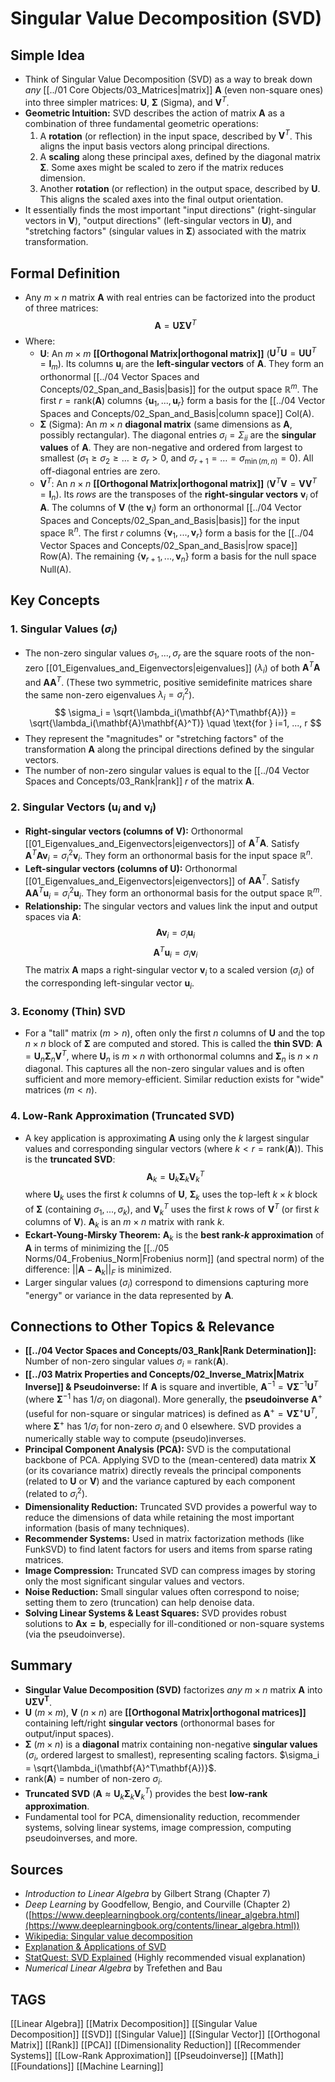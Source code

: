 # Singular Value Decomposition (SVD)

## Simple Idea
*   Think of Singular Value Decomposition (SVD) as a way to break down *any* [[../01 Core Objects/03_Matrices|matrix]] $\mathbf{A}$ (even non-square ones) into three simpler matrices: $\mathbf{U}$, $\mathbf{\Sigma}$ (Sigma), and $\mathbf{V}^T$.
*   **Geometric Intuition:** SVD describes the action of matrix $\mathbf{A}$ as a combination of three fundamental geometric operations:
    1.  A **rotation** (or reflection) in the input space, described by $\mathbf{V}^T$. This aligns the input basis vectors along principal directions.
    2.  A **scaling** along these principal axes, defined by the diagonal matrix $\mathbf{\Sigma}$. Some axes might be scaled to zero if the matrix reduces dimension.
    3.  Another **rotation** (or reflection) in the output space, described by $\mathbf{U}$. This aligns the scaled axes into the final output orientation.
*   It essentially finds the most important "input directions" (right-singular vectors in $\mathbf{V}$), "output directions" (left-singular vectors in $\mathbf{U}$), and "stretching factors" (singular values in $\mathbf{\Sigma}$) associated with the matrix transformation.

## Formal Definition
*   Any $m \times n$ matrix $\mathbf{A}$ with real entries can be factorized into the product of three matrices:
    $$ \mathbf{A} = \mathbf{U} \mathbf{\Sigma} \mathbf{V}^T $$
*   Where:
    *   $\mathbf{U}$: An $m \times m$ **[[Orthogonal Matrix|orthogonal matrix]]** ($\mathbf{U}^T\mathbf{U} = \mathbf{U}\mathbf{U}^T = \mathbf{I}_m$). Its columns $\mathbf{u}_i$ are the **left-singular vectors** of $\mathbf{A}$. They form an orthonormal [[../04 Vector Spaces and Concepts/02_Span_and_Basis|basis]] for the output space $\mathbb{R}^m$. The first $r = \text{rank}(\mathbf{A})$ columns $\{\mathbf{u}_1, ..., \mathbf{u}_r\}$ form a basis for the [[../04 Vector Spaces and Concepts/02_Span_and_Basis|column space]] Col(A).
    *   $\mathbf{\Sigma}$ (Sigma): An $m \times n$ **diagonal matrix** (same dimensions as $\mathbf{A}$, possibly rectangular). The diagonal entries $\sigma_i = \Sigma_{ii}$ are the **singular values** of $\mathbf{A}$. They are non-negative and ordered from largest to smallest ($\sigma_1 \ge \sigma_2 \ge \dots \ge \sigma_r > 0$, and $\sigma_{r+1} = \dots = \sigma_{\min(m,n)} = 0$). All off-diagonal entries are zero.
    *   $\mathbf{V}^T$: An $n \times n$ **[[Orthogonal Matrix|orthogonal matrix]]** ($\mathbf{V}^T\mathbf{V} = \mathbf{V}\mathbf{V}^T = \mathbf{I}_n$). Its *rows* are the transposes of the **right-singular vectors** $\mathbf{v}_i$ of $\mathbf{A}$. The columns of $\mathbf{V}$ (the $\mathbf{v}_i$) form an orthonormal [[../04 Vector Spaces and Concepts/02_Span_and_Basis|basis]] for the input space $\mathbb{R}^n$. The first $r$ columns $\{\mathbf{v}_1, ..., \mathbf{v}_r\}$ form a basis for the [[../04 Vector Spaces and Concepts/02_Span_and_Basis|row space]] Row(A). The remaining $\{\mathbf{v}_{r+1}, ..., \mathbf{v}_n\}$ form a basis for the null space Null(A).

## Key Concepts

### 1. Singular Values ($\sigma_i$)
*   The non-zero singular values $\sigma_1, ..., \sigma_r$ are the square roots of the non-zero [[01_Eigenvalues_and_Eigenvectors|eigenvalues]] ($\lambda_i$) of both $\mathbf{A}^T\mathbf{A}$ and $\mathbf{A}\mathbf{A}^T$. (These two symmetric, positive semidefinite matrices share the same non-zero eigenvalues $\lambda_i = \sigma_i^2$).
    $$ \sigma_i = \sqrt{\lambda_i(\mathbf{A}^T\mathbf{A})} = \sqrt{\lambda_i(\mathbf{A}\mathbf{A}^T)} \quad \text{for } i=1, ..., r $$
*   They represent the "magnitudes" or "stretching factors" of the transformation $\mathbf{A}$ along the principal directions defined by the singular vectors.
*   The number of non-zero singular values is equal to the [[../04 Vector Spaces and Concepts/03_Rank|rank]] $r$ of the matrix $\mathbf{A}$.

### 2. Singular Vectors ($\mathbf{u}_i$ and $\mathbf{v}_i$)
*   **Right-singular vectors (columns of $\mathbf{V}$):** Orthonormal [[01_Eigenvalues_and_Eigenvectors|eigenvectors]] of $\mathbf{A}^T\mathbf{A}$. Satisfy $\mathbf{A}^T\mathbf{A}\mathbf{v}_i = \sigma_i^2 \mathbf{v}_i$. They form an orthonormal basis for the input space $\mathbb{R}^n$.
*   **Left-singular vectors (columns of $\mathbf{U}$):** Orthonormal [[01_Eigenvalues_and_Eigenvectors|eigenvectors]] of $\mathbf{A}\mathbf{A}^T$. Satisfy $\mathbf{A}\mathbf{A}^T\mathbf{u}_i = \sigma_i^2 \mathbf{u}_i$. They form an orthonormal basis for the output space $\mathbb{R}^m$.
*   **Relationship:** The singular vectors and values link the input and output spaces via $\mathbf{A}$:
    $$ \mathbf{A}\mathbf{v}_i = \sigma_i \mathbf{u}_i $$
    $$ \mathbf{A}^T\mathbf{u}_i = \sigma_i \mathbf{v}_i $$
    The matrix $\mathbf{A}$ maps a right-singular vector $\mathbf{v}_i$ to a scaled version ($\sigma_i$) of the corresponding left-singular vector $\mathbf{u}_i$.

### 3. Economy (Thin) SVD
*   For a "tall" matrix ($m > n$), often only the first $n$ columns of $\mathbf{U}$ and the top $n \times n$ block of $\mathbf{\Sigma}$ are computed and stored. This is called the **thin SVD**: $\mathbf{A} = \mathbf{U}_n \mathbf{\Sigma}_n \mathbf{V}^T$, where $\mathbf{U}_n$ is $m \times n$ with orthonormal columns and $\mathbf{\Sigma}_n$ is $n \times n$ diagonal. This captures all the non-zero singular values and is often sufficient and more memory-efficient. Similar reduction exists for "wide" matrices ($m < n$).

### 4. Low-Rank Approximation (Truncated SVD)
*   A key application is approximating $\mathbf{A}$ using only the $k$ largest singular values and corresponding singular vectors (where $k < r = \text{rank}(\mathbf{A})$). This is the **truncated SVD**:
    $$ \mathbf{A}_k = \mathbf{U}_k \mathbf{\Sigma}_k \mathbf{V}_k^T $$
    where $\mathbf{U}_k$ uses the first $k$ columns of $\mathbf{U}$, $\mathbf{\Sigma}_k$ uses the top-left $k \times k$ block of $\mathbf{\Sigma}$ (containing $\sigma_1, ..., \sigma_k$), and $\mathbf{V}_k^T$ uses the first $k$ rows of $\mathbf{V}^T$ (or first $k$ columns of $\mathbf{V}$). $\mathbf{A}_k$ is an $m \times n$ matrix with rank $k$.
*   **Eckart-Young-Mirsky Theorem:** $\mathbf{A}_k$ is the **best rank-$k$ approximation** of $\mathbf{A}$ in terms of minimizing the [[../05 Norms/04_Frobenius_Norm|Frobenius norm]] (and spectral norm) of the difference: $||\mathbf{A} - \mathbf{A}_k||_F$ is minimized.
*   Larger singular values ($\sigma_i$) correspond to dimensions capturing more "energy" or variance in the data represented by $\mathbf{A}$.

## Connections to Other Topics & Relevance
*   **[[../04 Vector Spaces and Concepts/03_Rank|Rank Determination]]:** Number of non-zero singular values $\sigma_i$ = $\text{rank}(\mathbf{A})$.
*   **[[../03 Matrix Properties and Concepts/02_Inverse_Matrix|Matrix Inverse]] & Pseudoinverse:** If $\mathbf{A}$ is square and invertible, $\mathbf{A}^{-1} = \mathbf{V} \mathbf{\Sigma}^{-1} \mathbf{U}^T$ (where $\mathbf{\Sigma}^{-1}$ has $1/\sigma_i$ on diagonal). More generally, the **pseudoinverse** $\mathbf{A}^+$ (useful for non-square or singular matrices) is defined as $\mathbf{A}^+ = \mathbf{V} \mathbf{\Sigma}^+ \mathbf{U}^T$, where $\mathbf{\Sigma}^+$ has $1/\sigma_i$ for non-zero $\sigma_i$ and 0 elsewhere. SVD provides a numerically stable way to compute (pseudo)inverses.
*   **Principal Component Analysis (PCA):** SVD is the computational backbone of PCA. Applying SVD to the (mean-centered) data matrix $\mathbf{X}$ (or its covariance matrix) directly reveals the principal components (related to $\mathbf{U}$ or $\mathbf{V}$) and the variance captured by each component (related to $\sigma_i^2$).
*   **Dimensionality Reduction:** Truncated SVD provides a powerful way to reduce the dimensions of data while retaining the most important information (basis of many techniques).
*   **Recommender Systems:** Used in matrix factorization methods (like FunkSVD) to find latent factors for users and items from sparse rating matrices.
*   **Image Compression:** Truncated SVD can compress images by storing only the most significant singular values and vectors.
*   **Noise Reduction:** Small singular values often correspond to noise; setting them to zero (truncation) can help denoise data.
*   **Solving Linear Systems & Least Squares:** SVD provides robust solutions to $\mathbf{Ax=b}$, especially for ill-conditioned or non-square systems (via the pseudoinverse).

## Summary
*   **Singular Value Decomposition (SVD)** factorizes *any* $m \times n$ matrix $\mathbf{A}$ into $\mathbf{U \Sigma V^T}$.
*   $\mathbf{U}$ ($m \times m$), $\mathbf{V}$ ($n \times n$) are **[[Orthogonal Matrix|orthogonal matrices]]** containing left/right **singular vectors** (orthonormal bases for output/input spaces).
*   $\mathbf{\Sigma}$ ($m \times n$) is a **diagonal** matrix containing non-negative **singular values** ($\sigma_i$, ordered largest to smallest), representing scaling factors. $\sigma_i = \sqrt{\lambda_i(\mathbf{A}^T\mathbf{A})}$.
*   $\text{rank}(\mathbf{A})$ = number of non-zero $\sigma_i$.
*   **Truncated SVD** ($\mathbf{A} \approx \mathbf{U}_k \mathbf{\Sigma}_k \mathbf{V}_k^T$) provides the best **low-rank approximation**.
*   Fundamental tool for PCA, dimensionality reduction, recommender systems, solving linear systems, image compression, computing pseudoinverses, and more.

## Sources
*   *Introduction to Linear Algebra* by Gilbert Strang (Chapter 7)
*   *Deep Learning* by Goodfellow, Bengio, and Courville (Chapter 2) ([https://www.deeplearningbook.org/contents/linear_algebra.html](https://www.deeplearningbook.org/contents/linear_algebra.html))
*   [Wikipedia: Singular value decomposition](https://en.wikipedia.org/wiki/Singular_value_decomposition)
*   [Explanation & Applications of SVD](https://towardsdatascience.com/singular-value-decomposition-svd-the-swiss-army-knife-of-linear-algebra-5523d55cb8f4)
*   [StatQuest: SVD Explained](https://www.youtube.com/watch?v=mBcLRGuAFUk) (Highly recommended visual explanation)
*   *Numerical Linear Algebra* by Trefethen and Bau

## TAGS
[[Linear Algebra]] [[Matrix Decomposition]] [[Singular Value Decomposition]] [[SVD]] [[Singular Value]] [[Singular Vector]] [[Orthogonal Matrix]] [[Rank]] [[PCA]] [[Dimensionality Reduction]] [[Recommender Systems]] [[Low-Rank Approximation]] [[Pseudoinverse]] [[Math]] [[Foundations]] [[Machine Learning]]